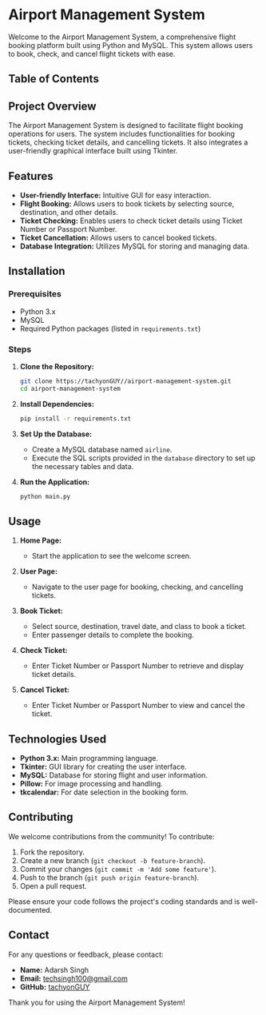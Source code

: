 # Airport Management System

Welcome to the Airport Management System, a comprehensive flight booking platform built using Python and MySQL. This system allows users to book, check, and cancel flight tickets with ease.

## Table of Contents


## Project Overview

The Airport Management System is designed to facilitate flight booking operations for users. The system includes functionalities for booking tickets, checking ticket details, and cancelling tickets. It also integrates a user-friendly graphical interface built using Tkinter.

## Features

- **User-friendly Interface:** Intuitive GUI for easy interaction.
- **Flight Booking:** Allows users to book tickets by selecting source, destination, and other details.
- **Ticket Checking:** Enables users to check ticket details using Ticket Number or Passport Number.
- **Ticket Cancellation:** Allows users to cancel booked tickets.
- **Database Integration:** Utilizes MySQL for storing and managing data.

## Installation

### Prerequisites

- Python 3.x
- MySQL
- Required Python packages (listed in `requirements.txt`)

### Steps

1. **Clone the Repository:**
    ```sh
    git clone https://tachyonGUY//airport-management-system.git
    cd airport-management-system
    ```

2. **Install Dependencies:**
    ```sh
    pip install -r requirements.txt
    ```

3. **Set Up the Database:**
    - Create a MySQL database named `airline`.
    - Execute the SQL scripts provided in the `database` directory to set up the necessary tables and data.

4. **Run the Application:**
    ```sh
    python main.py
    ```

## Usage

1. **Home Page:**
   - Start the application to see the welcome screen.

2. **User Page:**
   - Navigate to the user page for booking, checking, and cancelling tickets.

3. **Book Ticket:**
   - Select source, destination, travel date, and class to book a ticket.
   - Enter passenger details to complete the booking.

4. **Check Ticket:**
   - Enter Ticket Number or Passport Number to retrieve and display ticket details.

5. **Cancel Ticket:**
   - Enter Ticket Number or Passport Number to view and cancel the ticket.

## Technologies Used

- **Python 3.x:** Main programming language.
- **Tkinter:** GUI library for creating the user interface.
- **MySQL:** Database for storing flight and user information.
- **Pillow:** For image processing and handling.
- **tkcalendar:** For date selection in the booking form.

## Contributing

We welcome contributions from the community! To contribute:

1. Fork the repository.
2. Create a new branch (`git checkout -b feature-branch`).
3. Commit your changes (`git commit -m 'Add some feature'`).
4. Push to the branch (`git push origin feature-branch`).
5. Open a pull request.

Please ensure your code follows the project's coding standards and is well-documented.

## Contact

For any questions or feedback, please contact:

- **Name:** Adarsh Singh
- **Email:** techsingh100@gmail.com
- **GitHub:** [tachyonGUY](https://github.com/tachyonGUY)

Thank you for using the Airport Management System!
